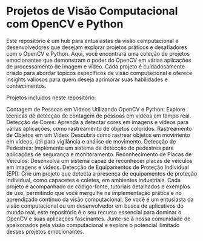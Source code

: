 # Projetos de Visão Computacional com OpenCV e Python

Este repositório é um hub para entusiastas da visão computacional e desenvolvedores que desejam explorar projetos práticos e desafiadores com o OpenCV e Python. Aqui, você encontrará uma coleção de projetos emocionantes que demonstram o poder do OpenCV em várias aplicações de processamento de imagem e vídeo. Cada projeto é cuidadosamente criado para abordar tópicos específicos de visão computacional e oferece insights valiosos para quem deseja aprimorar suas habilidades e conhecimentos.

Projetos incluídos neste repositório:

Contagem de Pessoas em Vídeos Utilizando OpenCV e Python: Explore técnicas de detecção de contagem de pessoas em vídeos em tempo real.
Detecção de Cores: Aprenda a detectar cores em imagens e vídeos para várias aplicações, como rastreamento de objetos coloridos.
Rastreamento de Objetos em um Vídeo: Descubra como rastrear objetos em movimento em vídeos, útil para vigilância e análise de movimento.
Detecção de Pedestres: Implemente um sistema de detecção de pedestres para aplicações de segurança e monitoramento.
Reconhecimento de Placas de Veículos: Desenvolva um sistema capaz de reconhecer placas de veículos em imagens e vídeos.
Detecção de Equipamentos de Proteção Individual (EPI): Crie um projeto que detecta a presença de equipamentos de proteção individual, como capacetes e coletes, em ambientes industriais.
Cada projeto é acompanhado de código-fonte, tutoriais detalhados e exemplos de uso, permitindo que você mergulhe na implementação prática e no aprendizado contínuo da visão computacional. Se você é um entusiasta da visão computacional ou um desenvolvedor em busca de aplicativos do mundo real, este repositório é o seu recurso essencial para dominar o OpenCV e suas aplicações fascinantes. Junte-se à nossa comunidade de apaixonados pela visão computacional e explore o potencial ilimitado desses projetos emocionantes.
